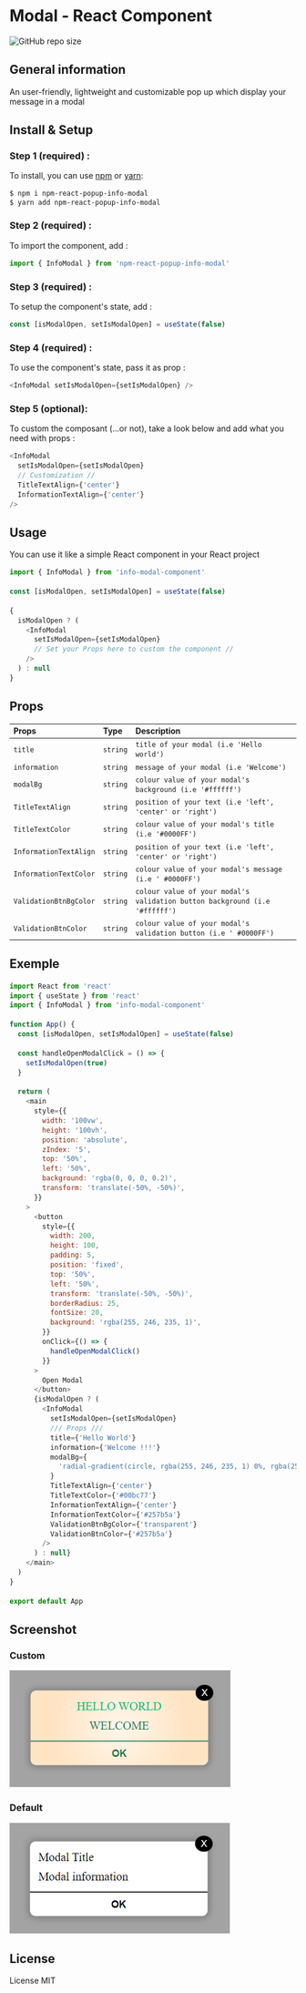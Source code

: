 # Modal - React Component


![GitHub repo size](https://github.com/kemalkazanc/HRnet_P14_info-modal-component_2023.git)


## General information

An user-friendly, lightweight and customizable pop up which display your message in a modal

## Install & Setup

### Step 1 (required) :

To install, you can use [npm](https://npmjs.org/) or [yarn](https://yarnpkg.com):

    $ npm i npm-react-popup-info-modal
    $ yarn add npm-react-popup-info-modal

### Step 2 (required) :

To import the component, add :

```javascript
import { InfoModal } from 'npm-react-popup-info-modal'
```

### Step 3 (required) :

To setup the component's state, add :

```javascript
const [isModalOpen, setIsModalOpen] = useState(false)
```

### Step 4 (required) :

To use the component's state, pass it as prop :

```javascript
<InfoModal setIsModalOpen={setIsModalOpen} />
```

### Step 5 (optional):

To custom the composant (...or not), take a look below and add what you need with props :

```javascript
<InfoModal
  setIsModalOpen={setIsModalOpen}
  // Customization //
  TitleTextAlign={'center'}
  InformationTextAlign={'center'}
/>
```

## Usage

You can use it like a simple React component in your React project

```javascript
import { InfoModal } from 'info-modal-component'

const [isModalOpen, setIsModalOpen] = useState(false)

{
  isModalOpen ? (
    <InfoModal
      setIsModalOpen={setIsModalOpen}
      // Set your Props here to custom the component //
    />
  ) : null
}
```

## Props

| Props                  | Type     | Description                                                                 |
| :--------------------- | :------- | :-------------------------------------------------------------------------- |
| `title`                | `string` | `title of your modal (i.e 'Hello world')`                                   |
| `information`          | `string` | `message of your modal (i.e 'Welcome')`                                     |
| `modalBg`              | `string` | `colour value of your modal's background (i.e '#ffffff')`                   |
| `TitleTextAlign`       | `string` | `position of your text (i.e 'left', 'center' or 'right')`                   |
| `TitleTextColor`       | `string` | `colour value of your modal's title (i.e '#0000FF')`                        |
| `InformationTextAlign` | `string` | `position of your text (i.e 'left', 'center' or 'right')`                   |
| `InformationTextColor` | `string` | `colour value of your modal's message (i.e ' #0000FF')`                     |
| `ValidationBtnBgColor` | `string` | `colour value of your modal's validation button background (i.e '#ffffff')` |
| `ValidationBtnColor`   | `string` | `colour value of your modal's validation button (i.e ' #0000FF')`           |

## Exemple

```javascript
import React from 'react'
import { useState } from 'react'
import { InfoModal } from 'info-modal-component'

function App() {
  const [isModalOpen, setIsModalOpen] = useState(false)

  const handleOpenModalClick = () => {
    setIsModalOpen(true)
  }

  return (
    <main
      style={{
        width: '100vw',
        height: '100vh',
        position: 'absolute',
        zIndex: '5',
        top: '50%',
        left: '50%',
        background: 'rgba(0, 0, 0, 0.2)',
        transform: 'translate(-50%, -50%)',
      }}
    >
      <button
        style={{
          width: 200,
          height: 100,
          padding: 5,
          position: 'fixed',
          top: '50%',
          left: '50%',
          transform: 'translate(-50%, -50%)',
          borderRadius: 25,
          fontSize: 20,
          background: 'rgba(255, 246, 235, 1)',
        }}
        onClick={() => {
          handleOpenModalClick()
        }}
      >
        Open Modal
      </button>
      {isModalOpen ? (
        <InfoModal
          setIsModalOpen={setIsModalOpen}
          /// Props ///
          title={'Hello World'}
          information={'Welcome !!!'}
          modalBg={
            'radial-gradient(circle, rgba(255, 246, 235, 1) 0%, rgba(255, 228, 196, 1) 70%)'
          }
          TitleTextAlign={'center'}
          TitleTextColor={'#00bc77'}
          InformationTextAlign={'center'}
          InformationTextColor={'#257b5a'}
          ValidationBtnBgColor={'transparent'}
          ValidationBtnColor={'#257b5a'}
        />
      ) : null}
    </main>
  )
}

export default App
```

## Screenshot

### Custom

  <img src="infoModalComponentCustom.png">

### Default

<img src="infoModalComponentDefault.png">

## License

License MIT
